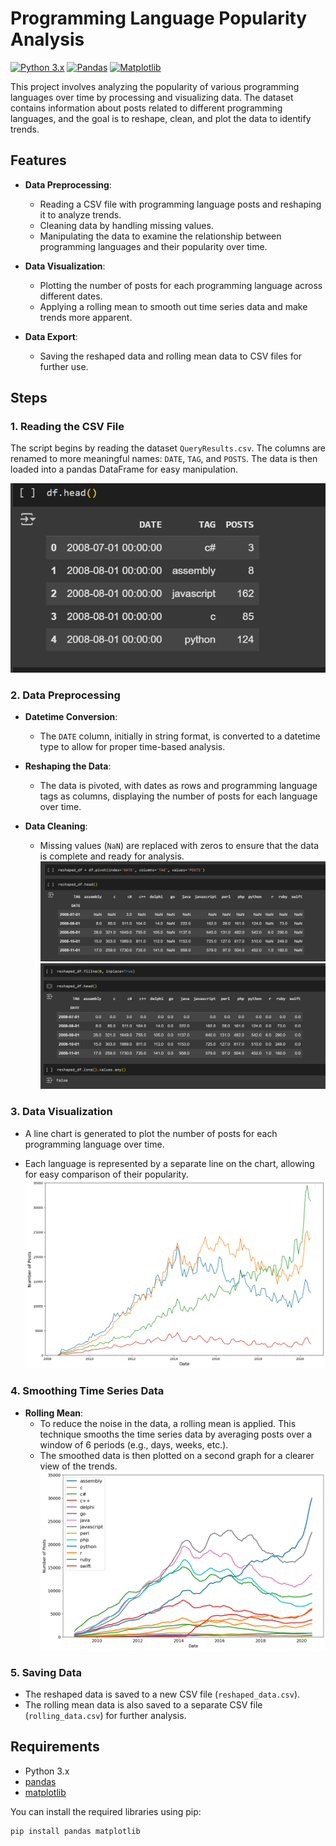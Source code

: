 # Programming Language Popularity Analysis

[![Python 3.x](https://img.shields.io/badge/python-3.x-blue.svg)](https://www.python.org/)
[![Pandas](https://img.shields.io/badge/pandas-latest-green.svg)](https://pandas.pydata.org/)
[![Matplotlib](https://img.shields.io/badge/matplotlib-latest-green.svg)](https://matplotlib.org/)

This project involves analyzing the popularity of various programming languages over time by processing and visualizing data. The dataset contains information about posts related to different programming languages, and the goal is to reshape, clean, and plot the data to identify trends.

## Features

- **Data Preprocessing**:
  - Reading a CSV file with programming language posts and reshaping it to analyze trends.
  - Cleaning data by handling missing values.
  - Manipulating the data to examine the relationship between programming languages and their popularity over time.

- **Data Visualization**:
  - Plotting the number of posts for each programming language across different dates.
  - Applying a rolling mean to smooth out time series data and make trends more apparent.

- **Data Export**:
  - Saving the reshaped data and rolling mean data to CSV files for further use.

## Steps

### 1. Reading the CSV File
The script begins by reading the dataset `QueryResults.csv`. The columns are renamed to more meaningful names: `DATE`, `TAG`, and `POSTS`. The data is then loaded into a pandas DataFrame for easy manipulation.

![Programming Language Popularity Analysis](struct.png)

### 2. Data Preprocessing

- **Datetime Conversion**:
  - The `DATE` column, initially in string format, is converted to a datetime type to allow for proper time-based analysis.

- **Reshaping the Data**:
  - The data is pivoted, with dates as rows and programming language tags as columns, displaying the number of posts for each language over time.

- **Data Cleaning**:
  - Missing values (`NaN`) are replaced with zeros to ensure that the data is complete and ready for analysis.
  ![Programming Language Popularity Analysis](pivoted.png)
![Programming Language Popularity Analysis](pivoted_null_value_cleaned_img.png)



### 3. Data Visualization

- A line chart is generated to plot the number of posts for each programming language over time.
  
- Each language is represented by a separate line on the chart, allowing for easy comparison of their popularity.
  ![Programming Language Popularity Analysis](time_series.png)

### 4. Smoothing Time Series Data

- **Rolling Mean**:
  - To reduce the noise in the data, a rolling mean is applied. This technique smooths the time series data by averaging posts over a window of 6 periods (e.g., days, weeks, etc.).
  - The smoothed data is then plotted on a second graph for a clearer view of the trends.
 ![Programming Language Popularity Analysis](rolled_series.png)

### 5. Saving Data

- The reshaped data is saved to a new CSV file (`reshaped_data.csv`).
- The rolling mean data is also saved to a separate CSV file (`rolling_data.csv`) for further analysis.

## Requirements

- Python 3.x
- [pandas](https://pandas.pydata.org/)
- [matplotlib](https://matplotlib.org/)

You can install the required libraries using pip:

```bash
pip install pandas matplotlib
